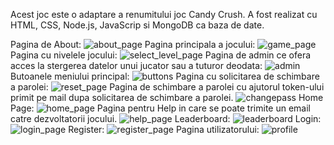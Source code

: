 Acest joc este o adaptare a renumitului joc Candy Crush. A fost realizat cu HTML, CSS, Node.js, JavaScrip si MongoDB ca baza de date.

Pagina de About:
![about_page](https://github.com/RARES129/FoTW/assets/94977726/624d72a5-f84d-4714-a2bc-0d5df742974d)
Pagina principala a jocului:
![game_page](https://github.com/RARES129/FoTW/assets/94977726/0060a3d5-c195-41eb-aed2-e71994b1b6c3)
Pagina cu nivelele jocului:
![select_level_page](https://github.com/RARES129/FoTW/assets/94977726/eee686eb-be5d-40bb-b503-22330f9c5a7d)
Pagina de admin ce ofera acces la stergerea datelor unui jucator sau a tuturor deodata:
![admin](https://github.com/RARES129/FoTW/assets/94977726/6529d9b5-6ddd-4ef1-b4ee-ff16bd53d11e)
Butoanele meniului principal:
![buttons](https://github.com/RARES129/FoTW/assets/94977726/f9e28619-de47-4b79-a0fc-9593b0f380fb)
Pagina cu solicitarea de schimbare a parolei:
![reset_page](https://github.com/RARES129/FoTW/assets/94977726/75bf92d3-568a-4f37-9521-d76503efa451)
Pagina de schimbare a parolei cu ajutorul token-ului primit pe mail dupa solicitarea de schimbare a parolei.
![changepass](https://github.com/RARES129/FoTW/assets/94977726/e4b9debe-b6f5-4eee-9152-6f03b277d6c2)
Home Page:
![home_page](https://github.com/RARES129/FoTW/assets/94977726/5015f062-4042-49b5-8222-cd265f4de00c)
Pagina pentru Help in care se poate trimite un email catre dezvoltatorii jocului.
![help_page](https://github.com/RARES129/FoTW/assets/94977726/4a6e302d-b103-4379-a980-95bef7346bc8)
Leaderboard:
![leaderboard](https://github.com/RARES129/FoTW/assets/94977726/cb56d003-991e-49d4-99f5-bb7c9b0a82ca)
Login:
![login_page](https://github.com/RARES129/FoTW/assets/94977726/62e8deb3-7544-4441-a494-9f5f7a5c4d8f)
Register:
![register_page](https://github.com/RARES129/FoTW/assets/94977726/0ab80191-eb37-4c83-a35c-367ce0592757)
Pagina utilizatorului:
![profile](https://github.com/RARES129/FoTW/assets/94977726/39221719-68ef-49d0-a628-a1ecd653699d)

